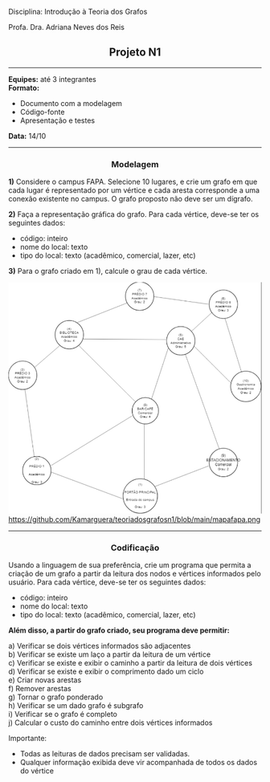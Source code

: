 Disciplina: Introdução à Teoria dos Grafos

Profa. Dra. Adriana Neves dos Reis

##  <center>Projeto N1</center>
___


**Equipes:** até 3 integrantes<br>
**Formato:**
- Documento com a modelagem
- Código-fonte
- Apresentação e testes

**Data:** 14/10
___
### <center>Modelagem</center> 

**1)** Considere o campus FAPA. Selecione 10 lugares, e crie um grafo em que cada lugar é representado
por um vértice e cada aresta corresponde a uma conexão existente no campus. O grafo proposto não
deve ser um dígrafo.

**2)** Faça a representação gráfica do grafo. Para cada vértice, deve-se ter os seguintes dados:
- código: inteiro
- nome do local: texto
- tipo do local: texto (acadêmico, comercial, lazer, etc)



**3)** Para o grafo criado em 1), calcule o grau de cada vértice.

![alt text](https://github.com/Kamarguera/teoriadosgrafosn1/blob/main/mapafapa.png?raw=true)
https://github.com/Kamarguera/teoriadosgrafosn1/blob/main/mapafapa.png





___
### <center>Codificação</center>



Usando a linguagem de sua preferência, crie um programa que permita a criação de um grafo a partir
da leitura dos nodos e vértices informados pelo usuário.
Para cada vértice, deve-se ter os seguintes dados:
- código: inteiro
- nome do local: texto
- tipo do local: texto (acadêmico, comercial, lazer, etc)

**Além disso, a partir do grafo criado, seu programa deve permitir:**<p>
a) Verificar se dois vértices informados são adjacentes <br>
b) Verificar se existe um laço a partir da leitura de um vértice<br>
c)  Verificar se existe e exibir o caminho a partir da leitura de dois vértices<br>
d) Verificar se existe e exibir o comprimento dado um ciclo<br>
e) Criar novas arestas<br>
f) Remover arestas<br>
g) Tornar o grafo ponderado<br>
h) Verificar se um dado grafo é subgrafo<br>
i) Verificar se o grafo é completo<br>
j) Calcular o custo do caminho entre dois vértices informados<br>

Importante:
- Todas as leituras de dados precisam ser validadas.
- Qualquer informação exibida deve vir acompanhada de todos os dados do vértice



